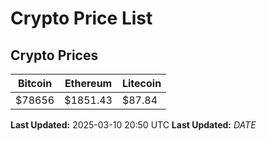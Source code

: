 # Crypto Price List

## Crypto Prices
| Bitcoin | Ethereum | Litecoin |
| ------- | -------- | -------- |
| $78656 | $1851.43 | $87.84 |
**Last Updated:** 2025-03-10 20:50 UTC
**Last Updated:** $DATE$
